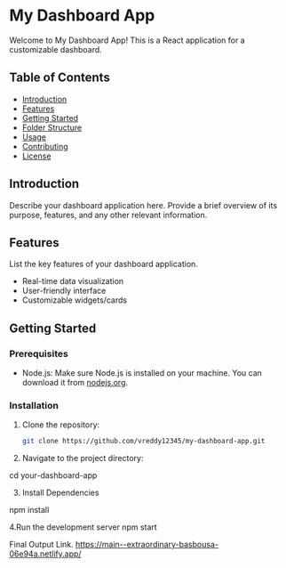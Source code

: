 # My Dashboard App

Welcome to My Dashboard App! This is a React application for a customizable dashboard.

## Table of Contents

- [Introduction](#introduction)
- [Features](#features)
- [Getting Started](#getting-started)
- [Folder Structure](#folder-structure)
- [Usage](#usage)
- [Contributing](#contributing)
- [License](#license)

## Introduction

Describe your dashboard application here. Provide a brief overview of its purpose, features, and any other relevant information.

## Features

List the key features of your dashboard application.

- Real-time data visualization
- User-friendly interface
- Customizable widgets/cards


## Getting Started

### Prerequisites

- Node.js: Make sure Node.js is installed on your machine. You can download it from [nodejs.org](https://nodejs.org/).

### Installation

1. Clone the repository:

   ```bash
   git clone https://github.com/vreddy12345/my-dashboard-app.git

2. Navigate to the project directory:

cd your-dashboard-app 

3. Install Dependencies 
 
 npm install 

4.Run the development server 
npm start

Final Output Link.
https://main--extraordinary-basbousa-06e94a.netlify.app/
